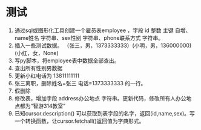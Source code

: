测试
===
1. 通过sql或图形化工具创建一个雇员表employee ，字段 id 整数 主键 自增、name姓名 字符串、sex性别 字符串、phone联系方式 字符串。
2. 插入一些测试数据。  （张三，男，1373333333）(小明，男，136000000)(小红，女，None)
3. 写py脚本，将employee表中数据全部查出。
3. 查出所有性别男数据
4. 更新小红电话为 13811111111
5. 张三离职，删除姓名=张三 电话=1373333333  的一行。
5. 假删除
6. 修改表，增加字段 address办公地点 字符串。更新代码，修改所有人办公地点都为“智游314教室”
7. 已知cursor.description() 可以获取到表字段的名字，返回(id,name,sex)。写一个转换函数，让cursor.fetchall()返回值为字典形式。